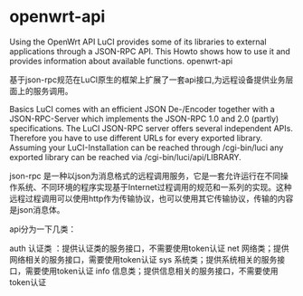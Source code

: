 # openwrt-api
Using the OpenWrt API
LuCI provides some of its libraries to external applications through a JSON-RPC API. This Howto shows how to use it and provides information about available functions.
openwrt-api

基于json-rpc规范在LuCI原生的框架上扩展了一套api接口,为远程设备提供业务层面上的服务调用。

Basics
LuCI comes with an efficient JSON De-/Encoder together with a JSON-RPC-Server which implements the JSON-RPC 1.0 and 2.0 (partly) specifications. The LuCI JSON-RPC server offers several independent APIs. Therefore you have to use different URLs for every exported library. Assuming your LuCI-Installation can be reached through /cgi-bin/luci any exported library can be reached via /cgi-bin/luci/api/LIBRARY.

json-rpc 是一种以json为消息格式的远程调用服务，它是一套允许运行在不同操作系统、不同环境的程序实现基于Internet过程调用的规范和一系列的实现。这种远程过程调用可以使用http作为传输协议，也可以使用其它传输协议，传输的内容是json消息体。

api分为一下几类：

auth 认证类 ：提供认证类的服务接口，不需要使用token认证
net 网络类；提供网络相关的服务接口，需要使用token认证
sys 系统类；提供系统相关的服务接口，需要使用token认证 info 信息类；提供信息相关的服务接口，不需要使用token认证
